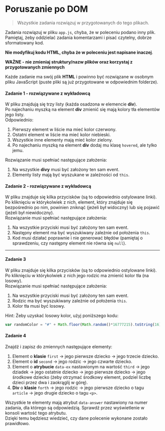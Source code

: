 #  Poruszanie po DOM

> Wszystkie zadania rozwiązuj w przygotowanych do tego plikach.

Zadania rozwiązuj w pliku `app.js`, chyba, że w poleceniu podano inny plik.
Pamiętaj, żeby oddzielać zadania komentarzami i pisać czytelny, dobrze sformatowany kod.  

**Nie modyfikuj kodu HTML, chyba że w poleceniu jest napisane inaczej**.

**WAŻNE -  nie zmieniaj struktury/nazw plików oraz korzystaj z przygotowanych zmiennych**

Każde zadanie ma swój plik **HTML** i powinno być rozwiązane w osobnym pliku JavaScript (puste pliki są już przygotowane w odpowiednim folderze).

#### Zadanie 1 - rozwiązywane z wykładowcą

W pliku znajdują się trzy listy (każda osadzona w elemencie **div**).  
Po najechaniu myszką na element **div** zmienić się mają kolory tła elementów jego listy.  
Odpowiednio:
1. Pierwszy element w liście ma mieć kolor czerwony.
2. Ostatni element w liście ma mieć kolor niebieski.
3. Wszystkie inne elementy mają mieć kolor zielony.
4. Po najechaniu myszką na element **div** dodaj mu klasę ```hovered```, ale tylko jemu.

Rozwiązanie musi spełniać następujące założenia:
1. Na wszystkie **divy** musi być założony ten sam event.
2. Elementy listy mają być wyszukane w zależności od ```this```.

#### Zadanie 2 - rozwiązywane z wykładowcą

W pliku znajduje się kilka przycisków (są to odpowiednio ostylowane linki).  
Po kliknięciu w którykolwiek z nich, element, który znajduje się bezpośrednio po nim, powinien zniknąć (jeżeli był widoczny) lub się pojawić (jeżeli był niewidoczny).  
Rozwiązanie musi spełniać następujące założenia:
1. Na wszystkie przyciski musi być założony ten sam event.
2. Następny element ma być wyszukiwany zależnie od położenia ```this```.
3. Kod musi działać poprawnie i nie generować błędów (pamiętaj o sprawdzeniu, czy następny element nie równa się ```null```).

-------------------------------------------------------------------------------

#### Zadanie 3

W pliku znajduje się kilka przycisków (są to odpowiednio ostylowane linki).  
Po kliknięciu w którykolwiek z nich jego rodzic ma zmienić kolor tła (na losowy).  
Rozwiązanie musi spełniać następujące założenia:
1. Na wszystkie przyciski musi być założony ten sam event.
2. Rodzic ma być wyszukiwany zależnie od położenia ```this```.
3. Kolor tła musi być losowy.

Hint:
Żeby uzyskać losowy kolor, użyj poniższego kodu:
```JavaScript
var randomColor = "#" + Math.floor(Math.random()*16777215).toString(16);
```

#### Zadanie 4

Znajdź i zapisz do zmiennych następujące elementy:
1. Element o **klasie** ```first``` -> jego pierwsze dziecko -> jego trzecie dziecko.
2. Element o **id** ```second``` -> jego rodzic -> jego czwarte dziecko.
3. Element o **atrybucie** ```data-ex``` nastawionym na wartość ```third``` -> jego dziadek -> jego ostatnie dziecko -> jego pierwsze dziecko -> jego środkowe dziecko (żeby otrzymać środkowy element, podziel liczbę dzieci przez dwa i zaokrąglij w górę).
4. **Div** o **klasie** ```forth``` -> jego rodzic -> jego pierwsze dziecko o tagu ```article``` -> jego drugie dziecko o tagu ```<p>```.

Wszystkie te elementy mają atrybut ```data-answer``` nastawiony na numer zadania, dla którego są odpowiedzią.
Sprawdź przez wyświetlenie w konsoli wartość tego atrybutu.  
Dzięki temu będziesz wiedzieć, czy dane polecenie wykonane zostało prawidłowo.
